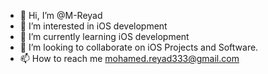 - 👋 Hi, I’m @M-Reyad
- 👀 I’m interested in iOS development
- 🌱 I’m currently learning iOS development
- 💞️ I’m looking to collaborate on iOS Projects and Software.
- 📫 How to reach me mohamed.reyad333@gmail.com

<!---
M-Reyad/M-Reyad is a ✨ special ✨ repository because its `README.md` (this file) appears on your GitHub profile.
You can click the Preview link to take a look at your changes.
--->
